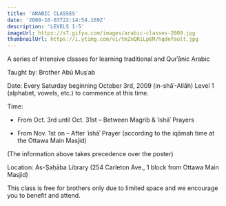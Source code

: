 ```yaml
---
title: 'ARABIC CLASSES'
date: '2009-10-03T22:14:54.169Z'
description: 'LEVELS 1-5'
imageUrl: https://s7.gifyu.com/images/arabic-classes-2009.jpg
thumbnailUrl: https://i.ytimg.com/vi/tmZnQRiLp6M/hqdefault.jpg
---
```


A series of intensive classes for learning traditional and Qurʾānic Arabic

Taught by: Brother Abū Muṣʿab

Date:
Every Saturday beginning October 3rd, 2009 (in-shāʾ-Allāh)
Level 1 (alphabet, vowels, etc.) to commence at this time.

Time:

- From Oct. 3rd until Oct. 31st – Between Maġrib & ʿishāʾ Prayers

- From Nov. 1st on – After ʿishāʾ Prayer (according to the iqāmah time at the Ottawa Main Masjid)

(The information above takes precedence over the poster)

Location:
As-Ṣaḥāba Library (254 Carleton Ave., 1 block from Ottawa Main Masjid)

This class is free for brothers only due to limited space and we encourage you to benefit and attend.
